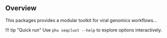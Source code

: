 ## Overview

This packages provides a modular toolkit for viral genomics workflows...

!!! tip "Quick run"
    Use `phu seqclust --help` to explore options interactively.